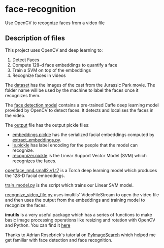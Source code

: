 # face-recognition
Use OpenCV to recognize faces from a video file

## Description of files
This project uses OpenCV and deep learning to:
1. Detect Faces
2. Compute 128-d face embeddings to quantify a face
3. Train a SVM on top of the embeddings
4. Recognize faces in videos

The [dataset](dataset) has the images of the cast from the Jurassic Park movie. The folder name will be used by the machine to label the faces once it recognizes them.

The [face detection model](face_detection_model) contains a pre-trained Caffe deep learning model provided by OpenCV to detect faces.
It detects and localises the faces in the video.

The [output](output) file has the output pickle files:
- [embeddings.pickle](output/embeddings.pickle) has the serialized facial embeddings computed by [extract_embeddings.py](extract_embeddings.py).
- [le.pickle](output/le.pickle) has label encoding for the people that the model can recognize.
- [recognizer.pickle](output/recognizer.pickle) is the Linear Support Vector Model (SVM) which recognizes the faces.

[openface_nn4.small2.v1.t7](openface_nn4.small2.v1.t7) is a Torch deep learning model which produces the 128-D facial embeddings.

[train_model.py](train_model.py) is the script which trains our Linear SVM model.

[recognize_video_file.py](recognize_video_file.py) uses imultils' VideoFileStream to open the video file and then uses the output from the embeddings and training model to recognize the faces.

**imutils** is a very useful package which has a series of functions to make basic image processing operations like resizing and rotation with OpenCV and Python. You can find it [here](https://github.com/jrosebr1/imutils)

Thanks to Adrian Rosebrick's tutorial on [PyImageSearch](https://www.pyimagesearch.com/) which helped me get familiar with face detection and face recognition.

